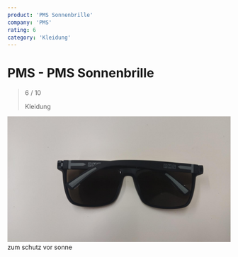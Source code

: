 ```yaml
---
product: 'PMS Sonnenbrille'
company: 'PMS'
rating: 6
category: 'Kleidung'
---
```


# PMS - PMS Sonnenbrille
>
> 6 / 10
>
> Kleidung

![PMS Sonnenbrille](./assets/pms-pms-sonnenbrille-39b9bf0e-19c1-4ae6-aa9c-4a336fcd6510.jpg)
zum schutz vor sonne
